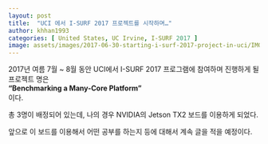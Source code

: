 ```yaml
---
layout: post
title:  "UCI 에서 I-SURF 2017 프로젝트를 시작하며…"
author: khhan1993
categories: [ United States, UC Irvine, I-SURF 2017 ]
image: assets/images/2017-06-30-starting-i-surf-2017-project-in-uci/IMG_0072.jpg
---
```


2017년 여름 7월 ~ 8월 동안 UCI에서 I-SURF 2017 프로그램에 참여하며 진행하게 될 프로젝트 명은  
**“Benchmarking a Many-Core Platform”**  
이다.

총 3명이 배정되어 있는데, 나의 경우 NVIDIA의 Jetson TX2 보드를 이용하게 되었다.

앞으로 이 보드를 이용해서 어떤 공부를 하는지 등에 대해서 계속 글을 적을 예정이다.